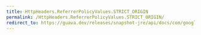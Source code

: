```yaml
---
title: HttpHeaders.ReferrerPolicyValues.STRICT_ORIGIN
permalink: /HttpHeaders.ReferrerPolicyValues.STRICT_ORIGIN/
redirect_to: https://guava.dev/releases/snapshot-jre/api/docs/com/google/common/net/HttpHeaders.ReferrerPolicyValues.html#STRICT_ORIGIN
---
```

